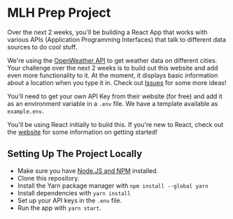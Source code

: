 # MLH Prep Project

Over the next 2 weeks, you'll be building a React App that works with various APIs (Application Programming Interfaces) that talk to different data sources to do cool stuff.

We're using the [OpenWeather API](https://openweathermap.org/current) to get weather data on different cities. Your challenge over the next 2 weeks is to build out this website and add even more functionality to it. At the moment, it displays basic information about a location when you type it in. Check out [Issues](/issues) for some more ideas!

You'll need to get your own API Key from their website (for free) and add it as an environment variable in a `.env` file. We have a template available as `example.env`.

You'll be using React initially to build this. If you're new to React, check out the [website](https://reactjs.org) for some information on getting started! 

## Setting Up The Project Locally
- Make sure you have [Node.JS and NPM](https://nodejs.org/en/download/package-manager/) installed.
- Clone this repository.
- Install the Yarn package manager with `npm install --global yarn`
- Install dependencies with `yarn install`
- Set up your API keys in the `.env` file.
- Run the app with `yarn start`.
